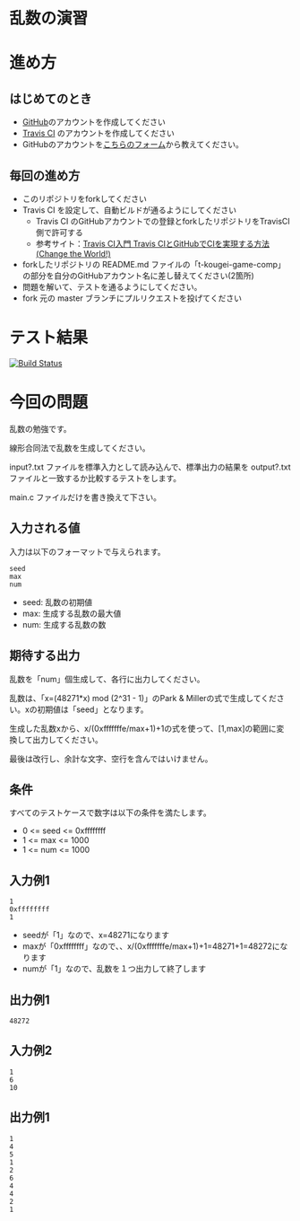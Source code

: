 # 乱数の演習

# 進め方
## はじめてのとき
* [GitHub](https://github.com/)のアカウントを作成してください
* [Travis CI](https://travis-ci.org/) のアカウントを作成してください
* GitHubのアカウントを[こちらのフォーム](https://goo.gl/forms/anAdoxqPKVt8sJGZ2)から教えてください。
## 毎回の進め方
* このリポジトリをforkしてください
* Travis CI を設定して、自動ビルドが通るようにしてください
   * Travis CI のGitHubアカウントでの登録とforkしたリポジトリをTravisCI側で許可する
   * 参考サイト：[Travis CI入門 Travis CIとGitHubでCIを実現する方法(Change the World!)](http://changesworlds.com/2014/09/introduction-to-travis-ci-and-github-001/)
* forkしたリポジトリの README.md ファイルの「t-kougei-game-comp」の部分を自分のGitHubアカウント名に差し替えてください(2箇所)
* 問題を解いて、テストを通るようにしてください。
* fork 元の master ブランチにプルリクエストを投げてください

# テスト結果

[![Build Status](https://travis-ci.org/t-kougei-game-comp/rand.svg?branch=master)](https://travis-ci.org/t-kougei-game-comp/rand)

# 今回の問題

乱数の勉強です。

線形合同法で乱数を生成してください。

input?.txt ファイルを標準入力として読み込んで、標準出力の結果を output?.txt ファイルと一致するか比較するテストをします。

main.c ファイルだけを書き換えて下さい。

## 入力される値
入力は以下のフォーマットで与えられます。
~~~
seed
max
num
~~~

* seed: 乱数の初期値
* max: 生成する乱数の最大値
* num: 生成する乱数の数

## 期待する出力

乱数を「num」個生成して、各行に出力してください。

乱数は、「x=(48271*x) mod (2^31 - 1)」のPark & Millerの式で生成してください。xの初期値は「seed」となります。

生成した乱数xから、x/(0xfffffffe/max+1)+1の式を使って、[1,max]の範囲に変換して出力してください。

最後は改行し、余計な文字、空行を含んではいけません。

## 条件
すべてのテストケースで数字は以下の条件を満たします。
* 0 <= seed <= 0xffffffff
* 1 <= max <= 1000
* 1 <= num <= 1000

## 入力例1
~~~
1
0xffffffff
1
~~~
* seedが「1」なので、x=48271になります
* maxが「0xffffffff」なので、、x/(0xfffffffe/max+1)+1=48271+1=48272になります
* numが「1」なので、乱数を１つ出力して終了します

## 出力例1
~~~
48272
~~~

## 入力例2
~~~
1
6
10
~~~

## 出力例1
~~~
1
4
5
1
2
6
4
4
2
1
~~~
